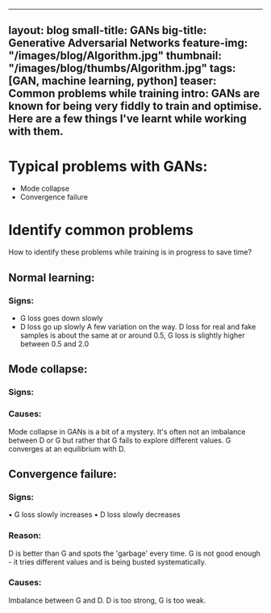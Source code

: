 
---
layout: blog
small-title: GANs
big-title: Generative Adversarial Networks
feature-img: "/images/blog/Algorithm.jpg"
thumbnail: "/images/blog/thumbs/Algorithm.jpg"
tags: [GAN, machine learning, python]
teaser: Common problems while training
intro: GANs are known for being very fiddly to train and optimise. Here are a few things I've learnt while working with them.
---


# Typical problems with GANs:
- Mode collapse
- Convergence failure


# Identify common problems
How to identify these problems while training is in progress to save time?

## Normal learning:
### Signs:
- G loss goes down slowly
- D loss go up slowly
A few variation on the way. 
D loss for real and fake samples is about the same at or around 0.5, G loss is slightly higher between 0.5 and 2.0

## Mode collapse:
### Signs:
### Causes:
Mode collapse in GANs is a bit of a mystery. It's often not an imbalance between D or G but rather that G fails to explore different values. G converges at an equilibrium with D.

## Convergence failure:
### Signs: 
• G loss slowly increases
• D loss slowly decreases

### Reason: 
D is better than G and spots the 'garbage' every time. G is not good enough - it tries different values and is being busted systematically.
### Causes:
Imbalance between G and D. D is too strong, G is too weak.


```python

```
